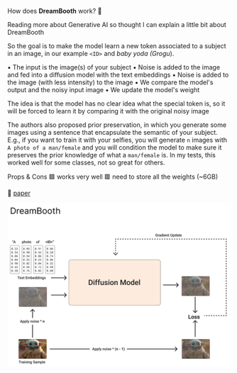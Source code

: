 How does **DreamBooth** work? 🤔

Reading more about Generative AI so thought I can explain a little bit about DreamBooth

So the goal is to make the model learn a new token associated to a subject in an image, in our example `<ID>` and *baby yoda (Grogu*).

▪️ The input is the image(s) of your subject
▪️ Noise is added to the image and fed into a diffusion model with the text embeddings
▪️ Noise is added to the image (with less intensity) to the image
▪️ We compare the model's output and the noisy input image
▪️ We update the model's weight

The idea is that the model has no clear idea what the special token is, so it will be forced to learn it by comparing it with the original noisy image

The authors also proposed prior preservation, in which you generate some images using a sentence that encapsulate the semantic of your subject. E.g., if you want to train it with your selfies, you will generate `n` images with `A photo of a man/female` and you will condition the model to make sure it preserves the prior knowledge of what a `man/female` is. In my tests, this worked well for some classes, not so great for others.

Props & Cons
🟩 works very well
🟥 need to store all the weights (~6GB)

🔗 [paper](https://arxiv.org/abs/2208.12242)

![img](images/DreamBooth.png)